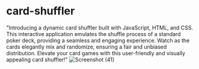 # card-shuffler
"Introducing a dynamic card shuffler built with JavaScript, HTML, and CSS. This interactive application emulates the shuffle process of a standard poker deck, 
providing a seamless and engaging experience. Watch as the cards elegantly mix and randomize, ensuring a fair and unbiased distribution.
Elevate your card games with this user-friendly and visually appealing card shuffler!"
![Screenshot (41)](https://github.com/SalvatoreAguilera/card-shuffler/assets/143650500/c42e8e92-0dc1-4c21-8e76-9a45ad3116d7)
